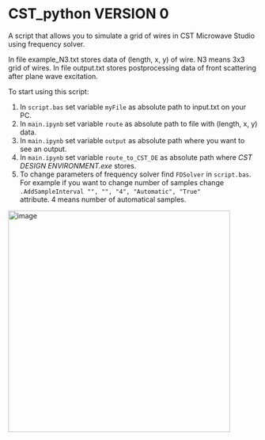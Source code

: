 # CST_python VERSION 0
A script that allows you to simulate a grid of wires in CST Microwave Studio using frequency solver.

In file example_N3.txt stores data of (length, x, y) of wire. N3 means 3x3 grid of wires. 
In file output.txt stores postprocessing data of front scattering after plane wave excitation. 

To start using this script:
1. In <code>script.bas</code> set variable <code>myFile</code> as absolute path to input.txt on your PC.
2. In <code>main.ipynb</code> set variable <code>route</code> as absolute path to file with (length, x, y) data.
3. In <code>main.ipynb</code> set variable <code>output</code> as absolute path where you want to see an output.
4. In <code>main.ipynb</code> set variable <code>route_to_CST_DE</code> as absolute path where <i>CST DESIGN ENVIRONMENT.exe</i> stores.
5. To change parameters of frequency solver find <code>FDSolver</code> in <code>script.bas</code>. For example if you want to change number of samples change <code>.AddSampleInterval "", "", "4", "Automatic", "True" </code> attribute. 4 means number of automatical samples.
<img width="448" alt="image" src="https://user-images.githubusercontent.com/60608301/120325389-432e9d00-c2f0-11eb-9a60-60cdfc28a689.png">

